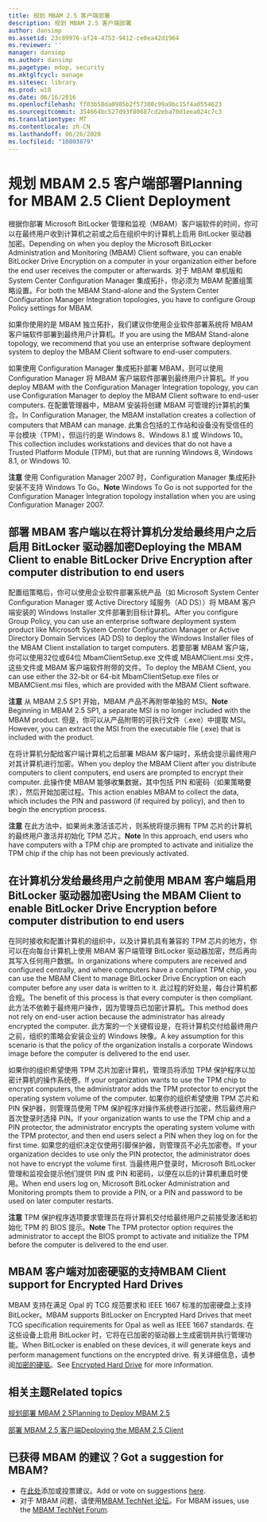 ```yaml
---
title: 规划 MBAM 2.5 客户端部署
description: 规划 MBAM 2.5 客户端部署
author: dansimp
ms.assetid: 23c89976-af24-4753-9412-ce0ea42d1964
ms.reviewer: ''
manager: dansimp
ms.author: dansimp
ms.pagetype: mdop, security
ms.mktglfcycl: manage
ms.sitesec: library
ms.prod: w10
ms.date: 06/16/2016
ms.openlocfilehash: ff03b58da0985b2f57308c99a9bc15f4a0554623
ms.sourcegitcommit: 354664bc527d93f80687cd2eba70d1eea024c7c3
ms.translationtype: MT
ms.contentlocale: zh-CN
ms.lasthandoff: 06/26/2020
ms.locfileid: "10803879"
---
```

# <span data-ttu-id="4e527-103">规划 MBAM 2.5 客户端部署</span><span class="sxs-lookup"><span data-stu-id="4e527-103">Planning for MBAM 2.5 Client Deployment</span></span>


<span data-ttu-id="4e527-104">根据你部署 Microsoft BitLocker 管理和监视（MBAM）客户端软件的时间，你可以在最终用户收到计算机之前或之后在组织中的计算机上启用 BitLocker 驱动器加密。</span><span class="sxs-lookup"><span data-stu-id="4e527-104">Depending on when you deploy the Microsoft BitLocker Administration and Monitoring (MBAM) Client software, you can enable BitLocker Drive Encryption on a computer in your organization either before the end user receives the computer or afterwards.</span></span> <span data-ttu-id="4e527-105">对于 MBAM 单机版和 System Center Configuration Manager 集成拓扑，你必须为 MBAM 配置组策略设置。</span><span class="sxs-lookup"><span data-stu-id="4e527-105">For both the MBAM Stand-alone and the System Center Configuration Manager Integration topologies, you have to configure Group Policy settings for MBAM.</span></span>

<span data-ttu-id="4e527-106">如果你使用的是 MBAM 独立拓扑，我们建议你使用企业软件部署系统将 MBAM 客户端软件部署到最终用户计算机。</span><span class="sxs-lookup"><span data-stu-id="4e527-106">If you are using the MBAM Stand-alone topology, we recommend that you use an enterprise software deployment system to deploy the MBAM Client software to end-user computers.</span></span>

<span data-ttu-id="4e527-107">如果使用 Configuration Manager 集成拓扑部署 MBAM，则可以使用 Configuration Manager 将 MBAM 客户端软件部署到最终用户计算机。</span><span class="sxs-lookup"><span data-stu-id="4e527-107">If you deploy MBAM with the Configuration Manager Integration topology, you can use Configuration Manager to deploy the MBAM Client software to end-user computers.</span></span> <span data-ttu-id="4e527-108">在配置管理器中，MBAM 安装将创建 MBAM 可管理的计算机的集合。</span><span class="sxs-lookup"><span data-stu-id="4e527-108">In Configuration Manager, the MBAM installation creates a collection of computers that MBAM can manage.</span></span> <span data-ttu-id="4e527-109">此集合包括的工作站和设备没有受信任的平台模块（TPM），但运行的是 Windows 8、Windows 8.1 或 Windows 10。</span><span class="sxs-lookup"><span data-stu-id="4e527-109">This collection includes workstations and devices that do not have a Trusted Platform Module (TPM), but that are running Windows 8, Windows 8.1, or Windows 10.</span></span>

<span data-ttu-id="4e527-110">**注意** 使用 Configuration Manager 2007 时，Configuration Manager 集成拓扑安装不支持 Windows To Go。</span><span class="sxs-lookup"><span data-stu-id="4e527-110">**Note** Windows To Go is not supported for the Configuration Manager Integration topology installation when you are using Configuration Manager 2007.</span></span>

 

## <span data-ttu-id="4e527-111">部署 MBAM 客户端以在将计算机分发给最终用户之后启用 BitLocker 驱动器加密</span><span class="sxs-lookup"><span data-stu-id="4e527-111">Deploying the MBAM Client to enable BitLocker Drive Encryption after computer distribution to end users</span></span>


<span data-ttu-id="4e527-112">配置组策略后，你可以使用企业软件部署系统产品（如 Microsoft System Center Configuration Manager 或 Active Directory 域服务（AD DS））将 MBAM 客户端安装的 Windows Installer 文件部署到目标计算机。</span><span class="sxs-lookup"><span data-stu-id="4e527-112">After you configure Group Policy, you can use an enterprise software deployment system product like Microsoft System Center Configuration Manager or Active Directory Domain Services (AD DS) to deploy the Windows Installer files of the MBAM Client installation to target computers.</span></span> <span data-ttu-id="4e527-113">若要部署 MBAM 客户端，你可以使用32位或64位 MbamClientSetup.exe 文件或 MBAMClient.msi 文件，这些文件或 MBAM 客户端软件附带的文件。</span><span class="sxs-lookup"><span data-stu-id="4e527-113">To deploy the MBAM Client, you can use either the 32-bit or 64-bit MbamClientSetup.exe files or MBAMClient.msi files, which are provided with the MBAM Client software.</span></span>

<span data-ttu-id="4e527-114">**注意** 从 MBAM 2.5 SP1 开始，MBAM 产品不再附带单独的 MSI。</span><span class="sxs-lookup"><span data-stu-id="4e527-114">**Note** Beginning in MBAM 2.5 SP1, a separate MSI is no longer included with the MBAM product.</span></span> <span data-ttu-id="4e527-115">但是，你可以从产品附带的可执行文件（.exe）中提取 MSI。</span><span class="sxs-lookup"><span data-stu-id="4e527-115">However, you can extract the MSI from the executable file (.exe) that is included with the product.</span></span>

 

<span data-ttu-id="4e527-116">在将计算机分配给客户端计算机之后部署 MBAM 客户端时，系统会提示最终用户对其计算机进行加密。</span><span class="sxs-lookup"><span data-stu-id="4e527-116">When you deploy the MBAM Client after you distribute computers to client computers, end users are prompted to encrypt their computer.</span></span> <span data-ttu-id="4e527-117">此操作使 MBAM 能够收集数据，其中包括 PIN 和密码（如果策略要求），然后开始加密过程。</span><span class="sxs-lookup"><span data-stu-id="4e527-117">This action enables MBAM to collect the data, which includes the PIN and password (if required by policy), and then to begin the encryption process.</span></span>

<span data-ttu-id="4e527-118">**注意** 在此方法中，如果尚未激活该芯片，则系统将提示拥有 TPM 芯片的计算机的最终用户激活并初始化 TPM 芯片。</span><span class="sxs-lookup"><span data-stu-id="4e527-118">**Note** In this approach, end users who have computers with a TPM chip are prompted to activate and initialize the TPM chip if the chip has not been previously activated.</span></span>

 

## <span data-ttu-id="4e527-119">在计算机分发给最终用户之前使用 MBAM 客户端启用 BitLocker 驱动器加密</span><span class="sxs-lookup"><span data-stu-id="4e527-119">Using the MBAM Client to enable BitLocker Drive Encryption before computer distribution to end users</span></span>


<span data-ttu-id="4e527-120">在同时接收和配置计算机的组织中，以及计算机具有兼容的 TPM 芯片的地方，你可以在向每台计算机上使用 MBAM 客户端管理 BitLocker 驱动器加密，然后再向其写入任何用户数据。</span><span class="sxs-lookup"><span data-stu-id="4e527-120">In organizations where computers are received and configured centrally, and where computers have a compliant TPM chip, you can use the MBAM Client to manage BitLocker Drive Encryption on each computer before any user data is written to it.</span></span> <span data-ttu-id="4e527-121">此过程的好处是，每台计算机都合规。</span><span class="sxs-lookup"><span data-stu-id="4e527-121">The benefit of this process is that every computer is then compliant.</span></span> <span data-ttu-id="4e527-122">此方法不依赖于最终用户操作，因为管理员已加密计算机。</span><span class="sxs-lookup"><span data-stu-id="4e527-122">This method does not rely on end-user action because the administrator has already encrypted the computer.</span></span> <span data-ttu-id="4e527-123">此方案的一个关键假设是，在将计算机交付给最终用户之前，组织的策略会安装企业的 Windows 映像。</span><span class="sxs-lookup"><span data-stu-id="4e527-123">A key assumption for this scenario is that the policy of the organization installs a corporate Windows image before the computer is delivered to the end user.</span></span>

<span data-ttu-id="4e527-124">如果你的组织希望使用 TPM 芯片加密计算机，管理员将添加 TPM 保护程序以加密计算机的操作系统卷。</span><span class="sxs-lookup"><span data-stu-id="4e527-124">If your organization wants to use the TPM chip to encrypt computers, the administrator adds the TPM protector to encrypt the operating system volume of the computer.</span></span> <span data-ttu-id="4e527-125">如果你的组织希望使用 TPM 芯片和 PIN 保护器，则管理员使用 TPM 保护程序对操作系统卷进行加密，然后最终用户首次登录时选择 PIN。</span><span class="sxs-lookup"><span data-stu-id="4e527-125">If your organization wants to use the TPM chip and a PIN protector, the administrator encrypts the operating system volume with the TPM protector, and then end users select a PIN when they log on for the first time.</span></span> <span data-ttu-id="4e527-126">如果您的组织决定仅使用引脚保护器，则管理员不必先加密卷。</span><span class="sxs-lookup"><span data-stu-id="4e527-126">If your organization decides to use only the PIN protector, the administrator does not have to encrypt the volume first.</span></span> <span data-ttu-id="4e527-127">当最终用户登录时，Microsoft BitLocker 管理和监视会提示他们提供 PIN 或 PIN 和密码，以便在以后的计算机重启时使用。</span><span class="sxs-lookup"><span data-stu-id="4e527-127">When end users log on, Microsoft BitLocker Administration and Monitoring prompts them to provide a PIN, or a PIN and password to be used on later computer restarts.</span></span>

<span data-ttu-id="4e527-128">**注意** TPM 保护程序选项要求管理员在将计算机交付给最终用户之前接受激活和初始化 TPM 的 BIOS 提示。</span><span class="sxs-lookup"><span data-stu-id="4e527-128">**Note** The TPM protector option requires the administrator to accept the BIOS prompt to activate and initialize the TPM before the computer is delivered to the end user.</span></span>

 

## <span data-ttu-id="4e527-129">MBAM 客户端对加密硬驱的支持</span><span class="sxs-lookup"><span data-stu-id="4e527-129">MBAM Client support for Encrypted Hard Drives</span></span>


<span data-ttu-id="4e527-130">MBAM 支持在满足 Opal 的 TCG 规范要求和 IEEE 1667 标准的加密硬盘上支持 BitLocker。</span><span class="sxs-lookup"><span data-stu-id="4e527-130">MBAM supports BitLocker on Encrypted Hard Drives that meet TCG specification requirements for Opal as well as IEEE 1667 standards.</span></span> <span data-ttu-id="4e527-131">在这些设备上启用 BitLocker 时，它将在已加密的驱动器上生成密钥并执行管理功能。</span><span class="sxs-lookup"><span data-stu-id="4e527-131">When BitLocker is enabled on these devices, it will generate keys and perform management functions on the encrypted drive.</span></span> <span data-ttu-id="4e527-132">有关详细信息，请参阅[加密的硬驱](https://technet.microsoft.com/library/hh831627.aspx)。</span><span class="sxs-lookup"><span data-stu-id="4e527-132">See [Encrypted Hard Drive](https://technet.microsoft.com/library/hh831627.aspx) for more information.</span></span>


## <span data-ttu-id="4e527-133">相关主题</span><span class="sxs-lookup"><span data-stu-id="4e527-133">Related topics</span></span>


[<span data-ttu-id="4e527-134">规划部署 MBAM 2.5</span><span class="sxs-lookup"><span data-stu-id="4e527-134">Planning to Deploy MBAM 2.5</span></span>](planning-to-deploy-mbam-25.md)

[<span data-ttu-id="4e527-135">部署 MBAM 2.5 客户端</span><span class="sxs-lookup"><span data-stu-id="4e527-135">Deploying the MBAM 2.5 Client</span></span>](deploying-the-mbam-25-client.md)

 

 
## <span data-ttu-id="4e527-136">已获得 MBAM 的建议？</span><span class="sxs-lookup"><span data-stu-id="4e527-136">Got a suggestion for MBAM?</span></span>
- <span data-ttu-id="4e527-137">在[此处](http://mbam.uservoice.com/forums/268571-microsoft-bitlocker-administration-and-monitoring)添加或投票建议。</span><span class="sxs-lookup"><span data-stu-id="4e527-137">Add or vote on suggestions [here](http://mbam.uservoice.com/forums/268571-microsoft-bitlocker-administration-and-monitoring).</span></span> 
- <span data-ttu-id="4e527-138">对于 MBAM 问题，请使用[MBAM TechNet 论坛](https://social.technet.microsoft.com/Forums/home?forum=mdopmbam)。</span><span class="sxs-lookup"><span data-stu-id="4e527-138">For MBAM issues, use the [MBAM TechNet Forum](https://social.technet.microsoft.com/Forums/home?forum=mdopmbam).</span></span>




